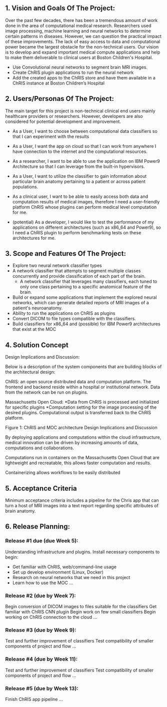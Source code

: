 ## 1.   Vision and Goals Of The Project: 

Over the past few decades, there has been a tremendous amount of work done in the area of computational medical research. Researchers used image processing, machine learning and neural networks to determine certain patterns in diseases. However, we can question the practical impact of these improvements. The lack of easy access to data and computational power became the largest obstacle for the non-technical users. Our vision is to develop and expand important medical compute applications and help to make them deliverable to clinical users at Boston Children's Hospital.

* Use Convolutional neural networks to segment brain MRI images.
* Create ChRIS plugin applications to run the neural network
* Add the created apps to the ChRIS store and have them available in a ChRIS instance at Boston Children’s Hospital


## 2. Users/Personas Of The Project:

The main target for this project is non-technical clinical end users mainly healthcare providers or researchers. However, developers are also considered for potential development and improvement.

* As a User, I want to choose between computational data classifiers so that I can experiment with the results
* As a User, I want the app on cloud so that I can work from anywhere I have connection to the internet and the computational resources.
* As a researcher, I want to be able to use the application on IBM Power9 Architecture so that I can leverage from the built-in hypervisors.
* As a User, I want to utilize the classifier to gain information about particular brain anatomy pertaining to a patient or across patient populations. 

* As a clinical user, I want to be able to easily access both data and computation results of medical images, therefore I need a user-friendly platform ChRIS whose plugins can perform medical level computation for me.
* (potential) As a developer, I would like to test the performance of my applications on different architectures (such as x86_64 and Power9), so I need a ChRIS plugin to perform benchmarking tests on these architectures for me. 


## 3.   Scope and Features Of The Project:

* Explore two neural network classifier types
* A network classifier that attempts to segment multiple classes concurrently and provide classification of each part of the brain. 
	* A network classifier that leverages many classifiers, each tuned to only one class pertaining to a specific anatomical feature of the brain. 
* Build or expand some applications that implement the explored neural networks, which can generate detailed reports of MRI images of a patient's neuroanatomy.
* Ability to run the applications on ChRIS as plugins
* Convert DICOM to file types compatible with the classifiers. 
* Build classifiers for x86_64 and (possible) for IBM Power9 architectures that exist at the MOC

## 4. Solution Concept

Design Implications and Discussion:

Below is a description of the system components that are building blocks of the architectural design:

ChRIS: an open source distributed data and computation platform. The frontend and backend reside within a hospital or institutional network. Data from the network can be run on plugins. 

Massachusetts Open Cloud: 
	*Data from ChRIS is processed and initialized for specific plugins
*Computation setting for the image processing of the desired plugins. Computational output is transferred back to the ChRIS platform.


Figure 1: ChRIS and MOC architecture
Design Implications and Discussion

By deploying applications and computations within the cloud infrastructure, medical innovation can be driven by increasing amounts of data, computations and collaborations. 

Computations run in containers on the Massachusetts Open Cloud that are lightweight and recreatable, this allows faster computation and results. 

Containerizing allows workflows to be easily distributed

## 5. Acceptance Criteria

Minimum acceptance criteria includes a pipeline for the Chris app that can turn a host of MRI images into a text report regarding specific attributes of brain anatomy.

## 6.  Release Planning:
### Release #1 due (due Week 5):
Understanding infrastructure and plugins. Install necessary components to begin:
* Get familiar with ChRIS, web/command-line usage
* Set up develop environment (Linux, Docker)
* Research on neural networks that we need in this project
* Learn how to use the MOC
…

### Release #2 (due by Week 7):
Begin conversion of DICOM images to files suitable for the classifiers
Get familiar with ChRIS CNN plugin
Begin work on few small classifiers
Begin working on ChRIS connection to the cloud
…

### Release #3 (due by Week 9): 
Test and further improvement of classifiers
Test compatibility of smaller components of project and flow
…

### Release #4 (due by Week 11):
Test and further improvement of classifiers
Test compatibility of smaller components of project and flow
…

### Release #5 (due by Week 13):
Finish ChRIS app pipeline 
…


